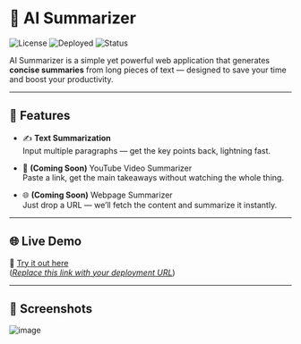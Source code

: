 # 🧠 AI Summarizer

![License](https://img.shields.io/badge/license-MIT-green)
![Deployed](https://img.shields.io/badge/Deployed-Yes-success)
![Status](https://img.shields.io/badge/Status-Work%20In%20Progress-yellow)

AI Summarizer is a simple yet powerful web application that generates **concise summaries** from long pieces of text — designed to save your time and boost your productivity.

---

## 🚀 Features

- ✍️ **Text Summarization**  
  Input multiple paragraphs — get the key points back, lightning fast.

- 🎥 **(Coming Soon)** YouTube Video Summarizer  
  Paste a link, get the main takeaways without watching the whole thing.

- 🌐 **(Coming Soon)** Webpage Summarizer  
  Just drop a URL — we’ll fetch the content and summarize it instantly.

---

## 🌐 Live Demo

🔗 [Try it out here]()  
(*[Replace this link with your deployment URL](https://ai-sum-two.vercel.app/)*)

---

## 📸 Screenshots
![image](https://github.com/user-attachments/assets/beee4d2f-2b20-4777-ae3a-675a6267a970)

<!-- Insert screenshots here if available -->
